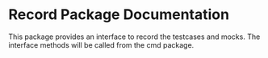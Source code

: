 # Record Package Documentation

This package provides an interface to record the testcases and mocks. The interface methods will be called from the cmd package.
